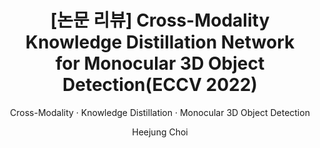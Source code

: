 ---
layout: post
title: "[논문 리뷰] Cross-Modality Knowledge Distillation Network for Monocular 3D Object Detection(ECCV 2022)"
subtitle: Cross-Modality · Knowledge Distillation · Monocular 3D Object Detection
gh-repo: Cc-Hy/CMKD
gh-badge: [star, fork, follow]
tags: [Cross-Modality, Monocular 3D Object Detection, Knowledge Distillation]
comments: true
mathjax: true
author: Heejung Choi
---